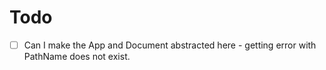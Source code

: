 # Todo

- [ ] Can I make the App and Document abstracted here - getting error with PathName does not exist.

